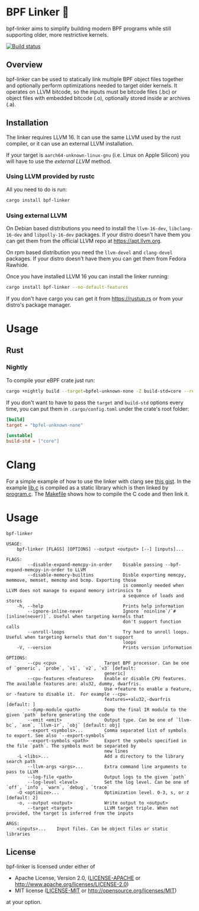 # BPF Linker 🔗

bpf-linker aims to simplify building modern BPF programs while still supporting
older, more restrictive kernels.

[![Build status][build-badge]][build-url]

[build-badge]: https://img.shields.io/github/actions/workflow/status/aya-rs/bpf-linker/ci.yml
[build-url]: https://github.com/aya-rs/bpf-linker/actions/workflows/ci.yml

## Overview

bpf-linker can be used to statically link multiple BPF object files together
and optionally perform optimizations needed to target older kernels. It
operates on LLVM bitcode, so the inputs must be bitcode files (.bc) or object
files with embedded bitcode (.o), optionally stored inside ar archives (.a).

## Installation

The linker requires LLVM 16. It can use the same LLVM used by the rust compiler,
or it can use an external LLVM installation.

If your target is `aarch64-unknown-linux-gnu` (i.e. Linux on Apple Silicon) you 
will have to use the *external LLVM* method.

### Using LLVM provided by rustc

All you need to do is run:

```sh
cargo install bpf-linker
```

### Using external LLVM

On Debian based distributions you need to install the `llvm-16-dev`, `libclang-16-dev`
and `libpolly-16-dev` packages. If your distro doesn't have them you can get them
from the official LLVM repo at https://apt.llvm.org.

On rpm based distribution you need the `llvm-devel` and `clang-devel` packages.
If your distro doesn't have them you can get them from Fedora Rawhide.

Once you have installed LLVM 16 you can install the linker running:

```sh
cargo install bpf-linker --no-default-features
```

If you don't have cargo you can get it from https://rustup.rs or from your distro's package manager.

# Usage

## Rust

### Nightly

To compile your eBPF crate just run:

```sh
cargo +nightly build --target=bpfel-unknown-none -Z build-std=core --release
```

If you don't want to have to pass the `target` and `build-std` options every
time, you can put them in `.cargo/config.toml` under the crate's root folder:

```toml
[build]
target = "bpfel-unknown-none"

[unstable]
build-std = ["core"]
```

# Clang

For a simple example of how to use the linker with clang see [this
gist](https://gist.github.com/alessandrod/ed6f11ba41bcd8a19d8655e57a00350b). In
the example
[lib.c](https://gist.github.com/alessandrod/ed6f11ba41bcd8a19d8655e57a00350b#file-lib-c)
is compiled as a static library which is then linked by
[program.c](https://gist.github.com/alessandrod/ed6f11ba41bcd8a19d8655e57a00350b#file-program-c).
The
[Makefile](https://gist.github.com/alessandrod/ed6f11ba41bcd8a19d8655e57a00350b#file-makefile)
shows how to compile the C code and then link it.

# Usage

```
bpf-linker

USAGE:
    bpf-linker [FLAGS] [OPTIONS] --output <output> [--] [inputs]...

FLAGS:
        --disable-expand-memcpy-in-order    Disable passing --bpf-expand-memcpy-in-order to LLVM
        --disable-memory-builtins           Disble exporting memcpy, memmove, memset, memcmp and bcmp. Exporting those
                                            is commonly needed when LLVM does not manage to expand memory intrinsics to
                                            a sequence of loads and stores
    -h, --help                              Prints help information
        --ignore-inline-never               Ignore `noinline`/`#[inline(never)]`. Useful when targeting kernels that
                                            don't support function calls
        --unroll-loops                      Try hard to unroll loops. Useful when targeting kernels that don't support
                                            loops
    -V, --version                           Prints version information

OPTIONS:
        --cpu <cpu>                  Target BPF processor. Can be one of `generic`, `probe`, `v1`, `v2`, `v3` [default:
                                     generic]
        --cpu-features <features>    Enable or disable CPU features. The available features are: alu32, dummy, dwarfris.
                                     Use +feature to enable a feature, or -feature to disable it.  For example --cpu-
                                     features=+alu32,-dwarfris [default: ]
        --dump-module <path>         Dump the final IR module to the given `path` before generating the code
        --emit <emit>                Output type. Can be one of `llvm-bc`, `asm`, `llvm-ir`, `obj` [default: obj]
        --export <symbols>...        Comma separated list of symbols to export. See also `--export-symbols`
        --export-symbols <path>      Export the symbols specified in the file `path`. The symbols must be separated by
                                     new lines
    -L <libs>...                     Add a directory to the library search path
        --llvm-args <args>...        Extra command line arguments to pass to LLVM
        --log-file <path>            Output logs to the given `path`
        --log-level <level>          Set the log level. Can be one of `off`, `info`, `warn`, `debug`, `trace`
    -O <optimize>...                 Optimization level. 0-3, s, or z [default: 2]
    -o, --output <output>            Write output to <output>
        --target <target>            LLVM target triple. When not provided, the target is inferred from the inputs

ARGS:
    <inputs>...    Input files. Can be object files or static libraries
```

## License

bpf-linker is licensed under either of

- Apache License, Version 2.0, ([LICENSE-APACHE](LICENSE-APACHE) or http://www.apache.org/licenses/LICENSE-2.0)
- MIT license ([LICENSE-MIT](LICENSE-MIT) or http://opensource.org/licenses/MIT)

at your option.
